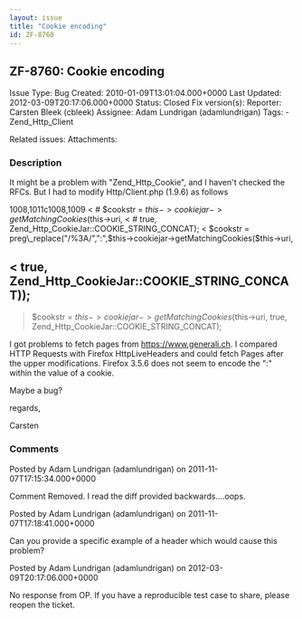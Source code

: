 ```yaml
---
layout: issue
title: "Cookie encoding"
id: ZF-8760
---
```


ZF-8760: Cookie encoding
------------------------

 Issue Type: Bug Created: 2010-01-09T13:01:04.000+0000 Last Updated: 2012-03-09T20:17:06.000+0000 Status: Closed Fix version(s): 
 Reporter:  Carsten Bleek (cbleek)  Assignee:  Adam Lundrigan (adamlundrigan)  Tags: - Zend\_Http\_Client
 
 Related issues: 
 Attachments: 
### Description

It might be a problem with "Zend\_Http\_Cookie", and I haven't checked the RFCs. But I had to modify Http/Client.php (1.9.6) as follows

1008,1011c1008,1009 < # $cookstr = $this->cookiejar->getMatchingCookies($this->uri, < # true, Zend\_Http\_CookieJar::COOKIE\_STRING\_CONCAT); < $cookstr = preg\_replace("/%3A/",":",$this->cookiejar->getMatchingCookies($this->uri,

< true, Zend\_Http\_CookieJar::COOKIE\_STRING\_CONCAT));
--------------------------------------------------------

> $cookstr = $this->cookiejar->getMatchingCookies($this->uri,
>                 true, Zend_Http_CookieJar::COOKIE_STRING_CONCAT);

I got problems to fetch pages from <https://www.generali.ch>. I compared HTTP Requests with Firefox HttpLiveHeaders and could fetch Pages after the upper modifications. Firefox 3.5.6 does not seem to encode the ":" within the value of a cookie.

Maybe a bug?

regards,

Carsten

 

 

### Comments

Posted by Adam Lundrigan (adamlundrigan) on 2011-11-07T17:15:34.000+0000

Comment Removed. I read the diff provided backwards....oops.

 

 

Posted by Adam Lundrigan (adamlundrigan) on 2011-11-07T17:18:41.000+0000

Can you provide a specific example of a header which would cause this problem?

 

 

Posted by Adam Lundrigan (adamlundrigan) on 2012-03-09T20:17:06.000+0000

No response from OP. If you have a reproducible test case to share, please reopen the ticket.

 

 